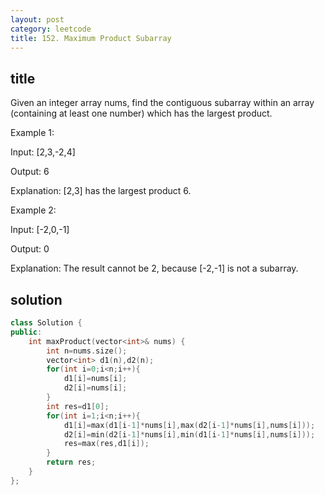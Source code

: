 ```yaml
---
layout: post
category: leetcode
title: 152. Maximum Product Subarray
---
```



## title
Given an integer array nums, find the contiguous subarray within an array (containing at least one number) which has the largest product.

Example 1:

Input: [2,3,-2,4]

Output: 6

Explanation: [2,3] has the largest product 6.

Example 2:

Input: [-2,0,-1]

Output: 0

Explanation: The result cannot be 2, because [-2,-1] is not a subarray.

## solution
```c++
class Solution {
public:
    int maxProduct(vector<int>& nums) {
        int n=nums.size();
        vector<int> d1(n),d2(n);
        for(int i=0;i<n;i++){
            d1[i]=nums[i];
            d2[i]=nums[i];
        }
        int res=d1[0];
        for(int i=1;i<n;i++){
            d1[i]=max(d1[i-1]*nums[i],max(d2[i-1]*nums[i],nums[i]));
            d2[i]=min(d2[i-1]*nums[i],min(d1[i-1]*nums[i],nums[i]));
            res=max(res,d1[i]);
        }
        return res;
    }
};
```
